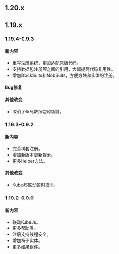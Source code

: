 ## 1.20.x
## 1.19.x
### 1.19.4-0.9.3
#### 新内容
* 重写注册系统，更加适配原版代码。
* 支持数据包注册项之间的引用，大幅提高代码复用性。
* 增加BlockSuits和MobSuits，方便方块和实体的注册。
#### Bug修复
#### 其他改变
* 取消了全局数据包的功能。
### 1.19.3-0.9.2
#### 新内容
* 完善树套注册。
* 增加新版本更新提示。
* 更多Helper方法。
#### 其他改变
* KubeJS联动暂时取消。
### 1.19.2-0.9.0
#### 新内容
* 联动KubeJs。
* 更多帮助类。
* 注册支持线程安全。
* 增加椅子实体。
* 更多结果组件。